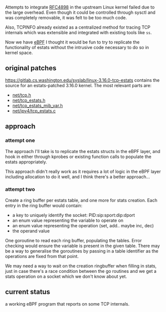 Attempts to integrate [RFC4898](https://datatracker.ietf.org/doc/html/rfc4898)
in the upstream Linux kernel failed due to the large overhead.  Even though it
could be controlled through sysctl and was completely removable, it was felt
to be too much code.

Also, TCPINFO already existed as a centralized method for tracing TCP internals
which was extensible and integrated with existing tools like `ss`.

Now we have [eBPF](https://ebpf.io) I thought it would be fun to try to
replicate the functionality of estats without the intrusive code necessary to
do so in kernel space.

## original patches
https://gitlab.cs.washington.edu/syslab/linux-3.16.0-tcp-estats contains the
source for an estats-patched 3.16.0 kernel.  The most relevant parts are:

* [net/tcp.h](https://gitlab.cs.washington.edu/syslab/linux-3.16.0-tcp-estats/-/blob/master/include/net/tcp.h)
* [net/tcp_estats.h](https://gitlab.cs.washington.edu/syslab/linux-3.16.0-tcp-estats/-/blob/master/include/net/tcp_estats.h)
* [net/tcp_estats_mib_var.h](https://gitlab.cs.washington.edu/syslab/linux-3.16.0-tcp-estats/-/blob/master/include/net/tcp_estats_mib_var.h)
* [net/ipv4/tcp_estats.c](https://gitlab.cs.washington.edu/syslab/linux-3.16.0-tcp-estats/-/blob/master/net/ipv4/tcp_estats.c)

## approach

### attempt one
The approach I'll take is to replicate the estats structs in the eBPF layer, and
hook in either through kprobes or existing function calls to populate the estats
appropriately.

This approach didn't really work as it requires a lot of logic in the eBPF layer
including allocation to do it well, and I think there's a better approach...

### attempt two
Create a ring buffer per estats table, and one more for stats creation. Each
entry in the ring buffer would contain:

* a key to uniquely identify the socket: PID:sip:sport:dip:dport
* an enum value representing the variable to operate on
* an enum value representing the operation (set, add.. maybe inc, dec)
* the operand value

One goroutine to read each ring buffer, populating the tables. Error checking
would ensure the variable is present in the given table. There may be a way
to generalise the goroutines by passing in a table identifier as the operations
are fixed from that point.

We may need a way to wait on the creation ringbuffer when filling in stats, just
in case there's a race condition between the go routines and we get a stats
operation on a socket which we don't know about yet.

## current status
a working eBPF program that reports on some TCP internals.
